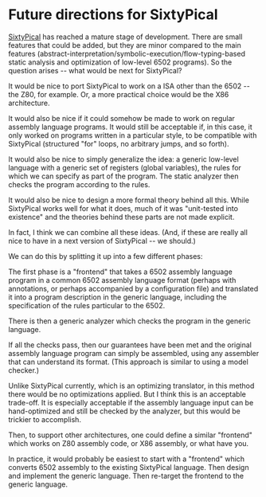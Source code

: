 Future directions for SixtyPical
================================

[SixtyPical](https://codeberg.org/catseye/SixtyPical) has reached a mature
stage of development.  There are small features that could be added, but
they are minor compared to the main features
(abstract-interpretation/symbolic-execution/flow-typing-based
static analysis and optimization of low-level 6502 programs).
So the question arises -- what would be next for SixtyPical?

It would be nice to port SixtyPical to work on a ISA other than the 6502 --
the Z80, for example.  Or, a more practical choice would be the X86
architecture.

It would also be nice if it could somehow be made to work on regular
assembly language programs.  It would still be acceptable if, in this
case, it only worked on programs written in a particular style, to be
compatible with SixtyPical (structured "for" loops, no arbitrary jumps,
and so forth).

It would also be nice to simply generalize the idea: a generic
low-level language with a generic set of registers
(global variables), the rules for which we can specify as part of
the program.  The static analyzer then checks the program according to the rules.

It would also be nice to design a more formal theory behind all
this.  While SixtyPical works well for what it does, much of it was
"unit-tested into existence" and the theories behind these parts are not made explicit.

In fact, I think we can combine all these ideas.  (And, if these are
really all nice to have in a next version of SixtyPical -- we should.)

We can do this by splitting it up into a few different phases:

The first phase is a "frontend" that takes a 6502 assembly language program in a common
6502 assembly language format (perhaps with annotations, or perhaps accompanied by a
configuration file) and translated it into a program description in the generic language,
including the specification of the rules particular to the 6502.

There is then a generic analyzer which checks the program in the
generic language.

If all the checks pass, then our guarantees have been met and the
original assembly language program can simply be assembled, using any
assembler that can understand its format.  (This approach is similar
to using a model checker.)

Unlike SixtyPical currently,
which is an optimizing translator, in this method there would be no
optimizations applied.  But I think this is an acceptable trade-off.
It is especially acceptable if the assembly language input can be hand-optimized
and still be checked by the analyzer, but this would be trickier to accomplish.

Then, to support other architectures, one could define a similar "frontend"
which works on Z80 assembly code, or X86 assembly, or what have you.

In practice, it would probably be easiest to start with a
"frontend" which converts 6502 assembly to the existing SixtyPical
language.  Then design and implement the generic language.
Then re-target the frontend to the generic language.
